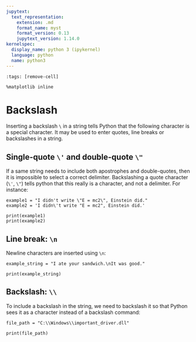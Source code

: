 ```yaml
---
jupytext:
  text_representation:
    extension: .md
    format_name: myst
    format_version: 0.13
    jupytext_version: 1.14.0
kernelspec:
  display_name: python 3 (ipykernel)
  language: python
  name: python3
---
```


```{code-cell} ipython3
:tags: [remove-cell]

%matplotlib inline
```

# Backslash

Inserting a backslash `\` in a string tells Python that the following character is a special character. It may be used to enter quotes, line breaks or backslashes in a string.

## Single-quote `\'` and double-quote `\"`

If a same string needs to include both apostrophes and double-quotes, then it is impossible to select a correct delimiter. Backslashing a quote character (`\'`, `\"`) tells python that this really is a character, and not a delimiter. For instance:

```{code-cell} ipython3
example1 = "I didn't write \"E = mc2\", Einstein did."
example2 = 'I didn\'t write "E = mc2", Einstein did.'

print(example1)
print(example2)
```

## Line break: `\n`

Newline characters are inserted using `\n`:

```{code-cell} ipython3
example_string = "I ate your sandwich.\nIt was good."

print(example_string)
```

## Backslash: `\\`

To include a backslash in the string, we need to backslash it so that Python sees it as a character instead of a backslash command:

```{code-cell} ipython3
file_path = "C:\\Windows\\important_driver.dll"

print(file_path)
```
